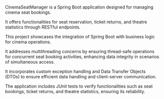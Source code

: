 CinemaSeatManager is a Spring Boot application designed for managing cinema seat bookings. 

It offers functionalities for seat reservation, ticket returns, and theatre statistics through RESTful endpoints.

This project showcases the integration of Spring Boot with business logic for cinema operations. 

It addresses multithreading concerns by ensuring thread-safe operations for concurrent seat booking activities, enhancing data integrity in scenarios of simultaneous access.

It incorporates custom exception handling and Data Transfer Objects (DTOs) to ensure efficient data handling and client-server communication.

The application includes JUnit tests to verify functionalities such as seat bookings, ticket returns, and theatre statistics, ensuring its reliability.
